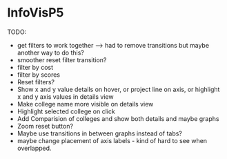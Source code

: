 # InfoVisP5				
TODO:
* get filters to work together --> had to remove transitions but maybe another way to do this?
* smoother reset filter transition?
* filter by cost
* filter by scores
* Reset filters?
* Show x and y value details on hover, or project line on axis, or highlight x and y axis values in details view
* Make college name more visible on details view
* Highlight selected college on click
* Add Comparision of colleges and show both details and maybe graphs
* Zoom reset button?
* Maybe use transitions in between graphs instead of tabs?
* maybe change placement of axis labels - kind of hard to see when overlapped.